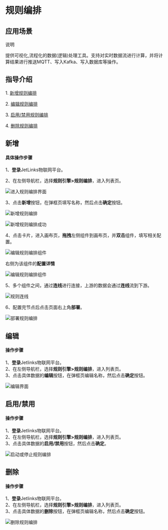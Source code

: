 # 规则编排

## 应用场景

<div class='explanation primary'>
  <p class='explanation-title-warp'>
    <span class='iconfont icon-bangzhu explanation-icon'></span>
    <span class='explanation-title font-weight'>说明</span>
  </p>
   <p>
     提供可视化,流程化的数据(逻辑)处理工具。支持对实时数据流进行计算，并将计算结果进行推送MQTT、写入Kafka、写入数据库等操作。
    </p>
</div>



## 指导介绍

<p>1. <a href='/dev-guide/rule-editor.html#新增'>新增规则编排</a></p>

<p>2. <a href='/dev-guide/rule-editor.html#编辑'>编辑规则编排</a></p>

<p>3. <a href='/dev-guide/rule-editor.html#启用-禁用'>启用/禁用规则编排</a></p>

<p>4. <a href='/dev-guide/rule-editor.html#删除'>删除规则编排</a></p>



## 新增

#### 具体操作步骤

<p>1、<b>登录</b>JetLinks物联网平台。</p>

<p>2、在左侧导航栏，选择<b>规则引擎>规则编排</b>，进入列表页。</p>

![进入规则编排界面](./images/rule-editor/into-rule-editor.png)

<p>3、点击<b>新增</b>按钮，在弹框页填写名称，然后点击<b>确定</b>按钮。</p>


![新增规则编排](./images/rule-editor/add-new-rule.png) 

![新增规则编排成功](./images/rule-editor/add-new-rule-success.png)

<p>4、点击卡片，进入画布页，<b>拖拽</b>左侧组件到画布页，并<b>双击</b>组件，填写相关配置。</p>


![编辑规则编排组件](./images/rule-editor/edit-rule-components.png)

右侧为该组件的**配置详情** 

![编辑规则编排组件](./images/rule-editor/config-rule-components.png)



<p>5、多个组件之间，通过<b>连线</b>进行连接，上游的数据会通过<b>连线</b>流到下游。</p>

![规则连线](./images/rule-editor/rule-line.png) 

<p>6、配置完节点后点击页面右上角<b>部署</b>。</p>

![部署规则编排](./images/rule-editor/deploy-rule.png)

## 编辑

#### 操作步骤

<p>1、<b>登录</b>Jetlinks物联网平台。<br>
2、在左侧导航栏，选择<b>规则引擎>规则编排</b>，进入列表页。<br>
3、点击具体数据的<b>编辑</b>按钮，在弹框页编辑名称，然后点击<b>确定</b>按钮。</p>

![编辑界面](./images/rule-editor/edit-page.png)



## 启用/禁用

#### 操作步骤

<p>1、<b>登录</b>Jetlinks物联网平台。<br>
2、在左侧导航栏，选择<b>规则引擎>规则编排</b>，进入列表页。<br>
3、点击具体数据的<b>启用/禁用</b>按钮，然后点击<b>确定</b>。</p>


![启动或停止规则编排](./images/rule-editor/start-or-stop-rule.png)



## 删除

#### 操作步骤

<p>1、<b>登录</b>Jetlinks物联网平台。<br>
2、在左侧导航栏，选择<b>规则引擎>规则编排</b>，进入列表页。<br>
3、点击具体数据的<b>删除</b>按钮，在弹框页编辑名称，然后点击<b>确定</b>按钮。</p>


![删除规则编排](./images/rule-editor/delete-rule.png)